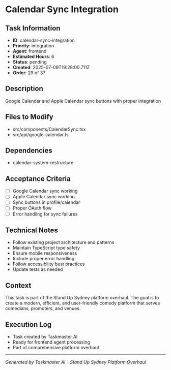 # Calendar Sync Integration

## Task Information
- **ID**: calendar-sync-integration
- **Priority**: integration
- **Agent**: frontend
- **Estimated Hours**: 6
- **Status**: pending
- **Created**: 2025-07-09T19:28:00.711Z
- **Order**: 29 of 37

## Description
Google Calendar and Apple Calendar sync buttons with proper integration

## Files to Modify
- src/components/CalendarSync.tsx
- src/api/google-calendar.ts

## Dependencies
- calendar-system-restructure

## Acceptance Criteria
- [ ] Google Calendar sync working
- [ ] Apple Calendar sync working
- [ ] Sync buttons in profile/calendar
- [ ] Proper OAuth flow
- [ ] Error handling for sync failures

## Technical Notes
- Follow existing project architecture and patterns
- Maintain TypeScript type safety
- Ensure mobile responsiveness
- Include proper error handling
- Follow accessibility best practices
- Update tests as needed

## Context
This task is part of the Stand Up Sydney platform overhaul. The goal is to create a modern, efficient, and user-friendly comedy platform that serves comedians, promoters, and venues.

## Execution Log
- Task created by Taskmaster AI
- Ready for frontend agent processing
- Part of comprehensive platform overhaul

---
*Generated by Taskmaster AI - Stand Up Sydney Platform Overhaul*
